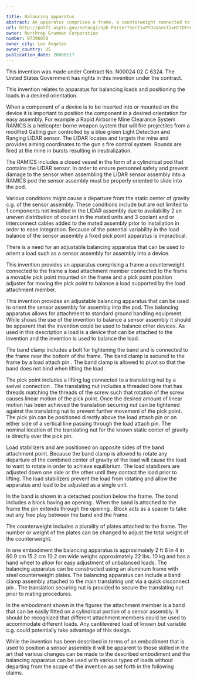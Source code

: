 ```yaml
---

title: Balancing apparatus
abstract: An apparatus comprises a frame, a counterweight connected to the frame, a load attachment member connected to the frame, a movable pick point mounted on the frame, and a pick point position adjuster for moving the pick point to balance a load supported by the load attachment member.
url: http://patft.uspto.gov/netacgi/nph-Parser?Sect1=PTO2&Sect2=HITOFF&p=1&u=%2Fnetahtml%2FPTO%2Fsearch-adv.htm&r=1&f=G&l=50&d=PALL&S1=07396058&OS=07396058&RS=07396058
owner: Northrop Grumman Corporation
number: 07396058
owner_city: Los Angeles
owner_country: US
publication_date: 20060117
---
```

This invention was made under Contract No. N00024 02 C 6324. The United States Government has rights in this invention under the contract.

This invention relates to apparatus for balancing loads and positioning the loads in a desired orientation.

When a component of a device is to be inserted into or mounted on the device it is important to position the component in a desired orientation for easy assembly. For example a Rapid Airborne Mine Clearance System RAMICS is a helicopter borne weapon system that will fire projectiles from a modified Gatling gun controlled by a blue green Light Detection and Ranging LIDAR sensor. The LIDAR locates and targets the mine and provides aiming coordinates to the gun s fire control system. Rounds are fired at the mine in bursts resulting in neutralization.

The RAMICS includes a closed vessel in the form of a cylindrical pod that contains the LIDAR sensor. In order to ensure personnel safety and prevent damage to the sensor when assembling the LIDAR sensor assembly into a RAMICS pod the sensor assembly must be properly oriented to slide into the pod.

Various conditions might cause a departure from the static center of gravity c.g. of the sensor assembly. These conditions include but are not limited to 1 components not installed in the LIDAR assembly due to availability 2 an uneven distribution of coolant in the mated units and 3 coolant and or interconnect cables added to the mated assembly prior to installation in order to ease integration. Because of the potential variability in the load balance of the sensor assembly a fixed pick point apparatus is impractical.

There is a need for an adjustable balancing apparatus that can be used to orient a load such as a sensor assembly for assembly into a device.

This invention provides an apparatus comprising a frame a counterweight connected to the frame a load attachment member connected to the frame a movable pick point mounted on the frame and a pick point position adjuster for moving the pick point to balance a load supported by the load attachment member.

This invention provides an adjustable balancing apparatus that can be used to orient the sensor assembly for assembly into the pod. The balancing apparatus allows for attachment to standard ground handling equipment. While shows the use of the invention to balance a sensor assembly it should be apparent that the invention could be used to balance other devices. As used in this description a load is a device that can be attached to the invention and the invention is used to balance the load.

The band clamp includes a bolt for tightening the band and is connected to the frame near the bottom of the frame. The band clamp is secured to the frame by a load attach pin . The band clamp is allowed to pivot so that the band does not bind when lifting the load.

The pick point includes a lifting lug connected to a translating nut by a swivel connection . The translating nut includes a threaded bore that has threads matching the threads of the screw such that rotation of the screw causes linear motion of the pick point. Once the desired amount of linear motion has been achieved the translation securing nut can be tightened against the translating nut to prevent further movement of the pick point. The pick pin can be positioned directly above the load attach pin or on either side of a vertical line passing through the load attach pin. The nominal location of the translating nut for the known static center of gravity is directly over the pick pin.

Load stabilizers and are positioned on opposite sides of the band attachment point. Because the band clamp is allowed to rotate any departure of the combined center of gravity of the load will cause the load to want to rotate in order to achieve equilibrium. The load stabilizers are adjusted down one side or the other until they contact the load prior to lifting. The load stabilizers prevent the load from rotating and allow the apparatus and load to be adjusted as a single unit.

In the band is shown in a detached position below the frame. The band includes a block having an opening . When the band is attached to the frame the pin extends through the opening . Block acts as a spacer to take out any free play between the band and the frame.

The counterweight includes a plurality of plates attached to the frame. The number or weight of the plates can be changed to adjust the total weight of the counterweight.

In one embodiment the balancing apparatus is approximately 2 ft 6 in 4 in 60.9 cm 15.2 cm 10.2 cm wide weighs approximately 22 lbs. 10 kg and has a hand wheel to allow for easy adjustment of unbalanced loads. The balancing apparatus can be constructed using an aluminum frame with steel counterweight plates. The balancing apparatus can include a band clamp assembly attached to the main translating unit via a quick disconnect pin . The translation securing nut is provided to secure the translating nut prior to mating procedures.

In the embodiment shown in the figures the attachment member is a band that can be easily fitted on a cylindrical portion of a sensor assembly. It should be recognized that different attachment members could be used to accommodate different loads. Any cantilevered load of known but variable c.g. could potentially take advantage of this design.

While the invention has been described in terms of an embodiment that is used to position a sensor assembly it will be apparent to those skilled in the art that various changes can be made to the described embodiment and the balancing apparatus can be used with various types of loads without departing from the scope of the invention as set forth in the following claims.

